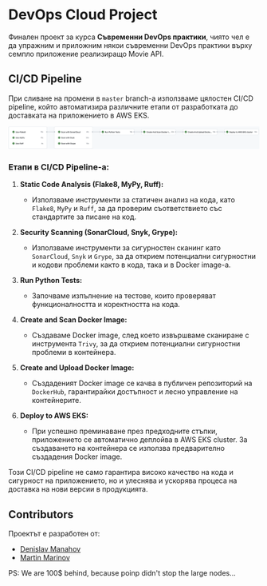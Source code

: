 # DevOps Cloud Project

Финален проект за курса **Съвременни DevOps практики**, чиято чел е да упражним и приложним някои съвременни DevOps практики върху семпло приложение реализиращо Movie API.

## CI/CD Pipeline

При сливане на промени в `master` branch-a използваме цялостен CI/CD pipeline, който автоматизира различните етапи от разработката до доставката на приложението в AWS EKS.

![master-ci-pipeline](https://github.com/baczewski/devops-cloud-project/blob/master/blob/master-ci.png)

### Етапи в CI/CD Pipeline-а:

1. **Static Code Analysis (Flake8, MyPy, Ruff):**
   - Използваме инструменти за статичен анализ на кода, като `Flake8`, `MyPy` и `Ruff`, за да проверим съответствието със стандартите за писане на код.

2. **Security Scanning (SonarCloud, Snyk, Grype):**
   - Използваме инструменти за сигурностен сканинг като `SonarCloud`, `Snyk` и `Grype`, за да открием потенциални сигурностни и кодови проблеми както в кода, така и в Docker image-a.

3. **Run Python Tests:**
   - Започваме изпълнение на тестове, които проверяват функционалността и коректността на кода.

4. **Create and Scan Docker Image:**
   - Създаваме Docker image, след което извършваме сканиране с инструмента `Trivy`, за да открием потенциални сигурностни проблеми в контейнера.

5. **Create and Upload Docker Image:**
   - Създаденият Docker image се качва в публичен репозиторий на `DockerHub`, гарантирайки достъпност и лесно управление на контейнерите.

6. **Deploy to AWS EKS:**
   - При успешно преминаване през предходните стъпки, приложението се автоматично деплойва в AWS EKS cluster. За създаването на контейнера се използва предварително създадения Docker image.

Този CI/CD pipeline не само гарантира високо качество на кода и сигурност на приложението, но и улеснява и ускорява процеса на доставка на нови версии в продукцията.

## Contributors

Проектът е разработен от:

- [Denislav Manahov](https://github.com/poinp)
- [Martin Marinov](https://github.com/baczewski)

PS: We are 100$ behind, because poinp didn't stop the large nodes...
